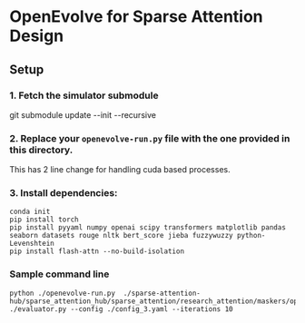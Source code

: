 # OpenEvolve for Sparse Attention Design

## Setup

### 1. Fetch the simulator submodule
git submodule update --init --recursive

### 2. Replace your `openevolve-run.py` file with the one provided in this directory.
This has 2 line change for handling cuda based processes.

### 3. Install dependencies:
```
conda init
pip install torch 
pip install pyyaml numpy openai scipy transformers matplotlib pandas seaborn datasets rouge nltk bert_score jieba fuzzywuzzy python-Levenshtein
pip install flash-attn --no-build-isolation
```

### Sample command line
```
python ./openevolve-run.py  ./sparse-attention-hub/sparse_attention_hub/sparse_attention/research_attention/maskers/openevolve/openevolve_masker.py ./evaluator.py --config ./config_3.yaml --iterations 10

```

